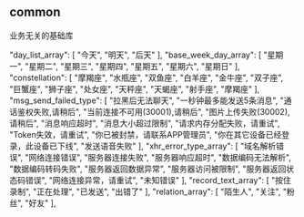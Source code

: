 ## common

业务无关的基础库

"day_list_array": [
"今天",
"明天",
"后天"
],
"base_week_day_array": [
"星期一",
"星期二",
"星期三",
"星期四",
"星期五",
"星期六",
"星期日"
],
"constellation": [
"摩羯座",
"水瓶座",
"双鱼座",
"白羊座",
"金牛座",
"双子座",
"巨蟹座",
"狮子座",
"处女座",
"天秤座",
"天蝎座",
"射手座",
"摩羯座"
],
"msg_send_failed_type": [
"拉黑后无法聊天",
"一秒钟最多能发送5条消息",
"通话鉴权失败,请稍后",
"当前连接不可用(30001),请稍后",
"图片上传失败(30002),请稍后",
"消息响应超时",
"消息大小超过限制",
"请求内存分配失败，请重试",
"Token失效，请重试",
"你已被封禁，请联系APP管理员",
"你在其它设备已经登录，此设备已下线",
"发送语音失败"
],
"xhr_error_type_array": [
"域名解析错误",
"网络连接错误",
"服务器连接失败",
"服务器响应超时",
"数据编码无法解析",
"数据编码转码失败",
"服务器返回数据异常",
"服务器访问被限制",
"服务器返回状态码错误",
"网络连接异常，请重试",
"未知错误"
],
"record_text_array": [
"按住录制",
"正在处理",
"已发送",
"出错了"
],
"relation_array": [
"陌生人",
"关注",
"粉丝",
"好友"
],